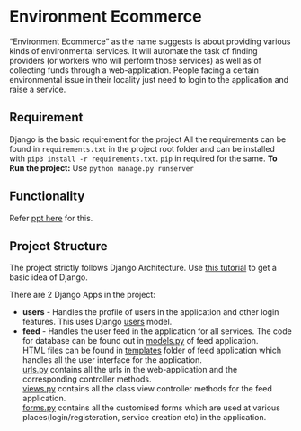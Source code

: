 # Environment Ecommerce
“Environment Ecommerce” as the name suggests is about providing various kinds of environmental services. It will automate the task of finding providers (or workers who will perform those services) as well as of collecting funds through a web-application.
People facing a certain environmental issue in their locality just need to login to the application and raise a service.<br>

## Requirement
Django is the basic requirement for the project
All the requirements can be found in `requirements.txt` in the project root folder and can be installed with `pip3 install -r requirements.txt`. `pip` in required for the same.
**To Run the project:** Use `python manage.py runserver`

## Functionality
Refer [ppt here](https://docs.google.com/presentation/d/1KZTJOCgC-inyOFpb1xzQI-1aHEAy9aiKQjQ78_tvess/edit?usp=sharing) for this.

## Project Structure
The project strictly follows Django Architecture. Use [this tutorial](https://medium.com/@timmykko/a-quick-glance-of-django-for-beginners-688bc6630fab#:~:text=robust%20and%20scalable.-,Django%20Architecture,such%20as%20MySql%2C%20Postgres) to get a basic idea of Django.

There are 2 Django Apps in the project:
  * **users** - Handles the profile of users in the application and other login features. This uses Django [users](https://docs.djangoproject.com/en/3.1/ref/contrib/auth/) model.
  * **feed** - Handles the user feed in the application for all services. The code for database can be found out in [models.py](https://github.com/Mohit17067/environment_ecommerce/blob/master/feed/models.py) of feed application.<br>
    HTML files can be found in [templates](https://github.com/Mohit17067/environment_ecommerce/tree/master/feed/templates/feed) folder of feed application which handles all the user interface for the application.<br>
    [urls.py](https://github.com/Mohit17067/environment_ecommerce/blob/master/feed/urls.py) contains all the urls in the web-application and the corresponding controller methods.<br>
    [views.py](https://github.com/Mohit17067/environment_ecommerce/blob/master/feed/views.py) contains all the class view controller methods for the feed application.<br>
    [forms.py](https://github.com/Mohit17067/environment_ecommerce/blob/master/feed/forms.py) contains all the customised forms which are used at various places(login/registeration, service creation etc) in the application.<br>
    
